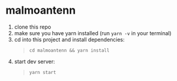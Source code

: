 # malmoantenn

1. clone this repo
2. make sure you have yarn installed (run `yarn -v` in your terminal)
3. cd into this project and install dependencies:
    > `cd malmoantenn && yarn install`
4. start dev server:
    > `yarn start`
